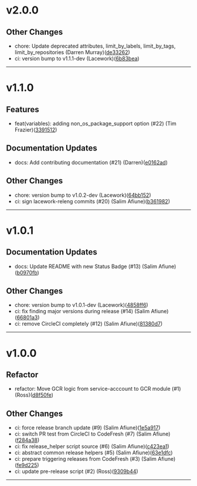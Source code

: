 # v2.0.0

## Other Changes
* chore: Update deprecated attributes, limit_by_labels, limit_by_tags, limit_by_repositories (Darren Murray)([de33262](https://github.com/lacework/terraform-gcp-gcr/commit/de33262c857bcbb89eca89afd8cba34dd769d606))
* ci: version bump to v1.1.1-dev (Lacework)([6b83bea](https://github.com/lacework/terraform-gcp-gcr/commit/6b83beab38512a342a7661a0f810b0091f2c621f))
---
# v1.1.0

## Features
* feat(variables): adding non_os_package_support option (#22) (Tim Frazier)([3391512](https://github.com/lacework/terraform-gcp-gcr/commit/33915129e3a88dcb6295b397ff270420dd52ba72))
## Documentation Updates
* docs: Add contributing documentation (#21) (Darren)([e0162ad](https://github.com/lacework/terraform-gcp-gcr/commit/e0162ad374b34d2441acaf31146cf579c48e552e))
## Other Changes
* chore: version bump to v1.0.2-dev (Lacework)([64bb152](https://github.com/lacework/terraform-gcp-gcr/commit/64bb152f3100d8f56fe7373ed387f21a993f69a7))
* ci: sign lacework-releng commits (#20) (Salim Afiune)([b361982](https://github.com/lacework/terraform-gcp-gcr/commit/b3619827486e86d2f61368bcc851cd3d9919ee8a))
---
# v1.0.1

## Documentation Updates
* docs: Update README with new Status Badge (#13) (Salim Afiune)([b0970fb](https://github.com/lacework/terraform-gcp-gcr/commit/b0970fb495baf28204b05b4373b81ad809585723))
## Other Changes
* chore: version bump to v1.0.1-dev (Lacework)([4858ff6](https://github.com/lacework/terraform-gcp-gcr/commit/4858ff618fabfed8ae34b47e72a45b5078652776))
* ci: fix finding major versions during release (#14) (Salim Afiune)([66801a3](https://github.com/lacework/terraform-gcp-gcr/commit/66801a330ff19eef2685b71e18a14c16d1cdd495))
* ci: remove CircleCI completely (#12) (Salim Afiune)([81380d7](https://github.com/lacework/terraform-gcp-gcr/commit/81380d7c8f4d8a0e23ce2013937573c48f52fea8))
---
# v1.0.0

## Refactor
* refactor: Move GCR logic from service-acccount to GCR module (#1) (Ross)([d8f50fe](https://github.com/lacework/terraform-gcp-gcr/commit/d8f50fed4439e5b4b007f75670e30a80f1535a0c))
## Other Changes
* ci: force release branch update (#9) (Salim Afiune)([1e5a917](https://github.com/lacework/terraform-gcp-gcr/commit/1e5a9173ac15baae1a6be9deba5e44d223a69038))
* ci: switch PR test from CircleCI to CodeFresh (#7) (Salim Afiune)([f284a38](https://github.com/lacework/terraform-gcp-gcr/commit/f284a3801585bb4a2dd20850ef0f3c8d19415016))
* ci: fix release_helper script source (#6) (Salim Afiune)([c423ea1](https://github.com/lacework/terraform-gcp-gcr/commit/c423ea1a16efd84a6196c3fa67f0ca09a2478a09))
* ci: abstract common release helpers (#5) (Salim Afiune)([63e1dfc](https://github.com/lacework/terraform-gcp-gcr/commit/63e1dfc83d1a8a44dd6eabf1eb1baa081a3f6c80))
* ci: prepare triggering releases from CodeFresh (#3) (Salim Afiune)([fe9d225](https://github.com/lacework/terraform-gcp-gcr/commit/fe9d225d3a60b9cfae0aba880dbc942c2249772c))
* ci: update pre-release script (#2) (Ross)([9309b44](https://github.com/lacework/terraform-gcp-gcr/commit/9309b4422ea2aae9adc1eed8aabbcadec37e717b))
---
